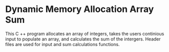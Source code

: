 # Dynamic Memory Allocation Array Sum

This C ++ program allocates an array of integers, takes the users continious input to populate an array, and calculates the sum of the intergers. Header files are used for input and sum calculations functions.
